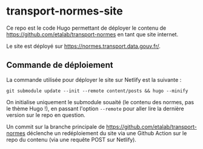 # transport-normes-site
Ce repo est le code Hugo permettant de déployer le contenu de https://github.com/etalab/transport-normes en tant que site internet.

Le site est déployé sur https://normes.transport.data.gouv.fr/.

## Commande de déploiement

La commande utilisée pour déployer le site sur Netlify est la suivante :

`git submodule update --init --remote content/posts && hugo --minify`

On initialise uniquement le submodule souaité (le contenu des normes, pas le thème Hugo !), en passant l'option `--remote` pour aller lire la dernière version sur le repo en question.

Un commit sur la branche principale de https://github.com/etalab/transport-normes déclenche un redéploiement du site via une Github Action sur le repo du contenu  (via une requête POST sur Netlify).
